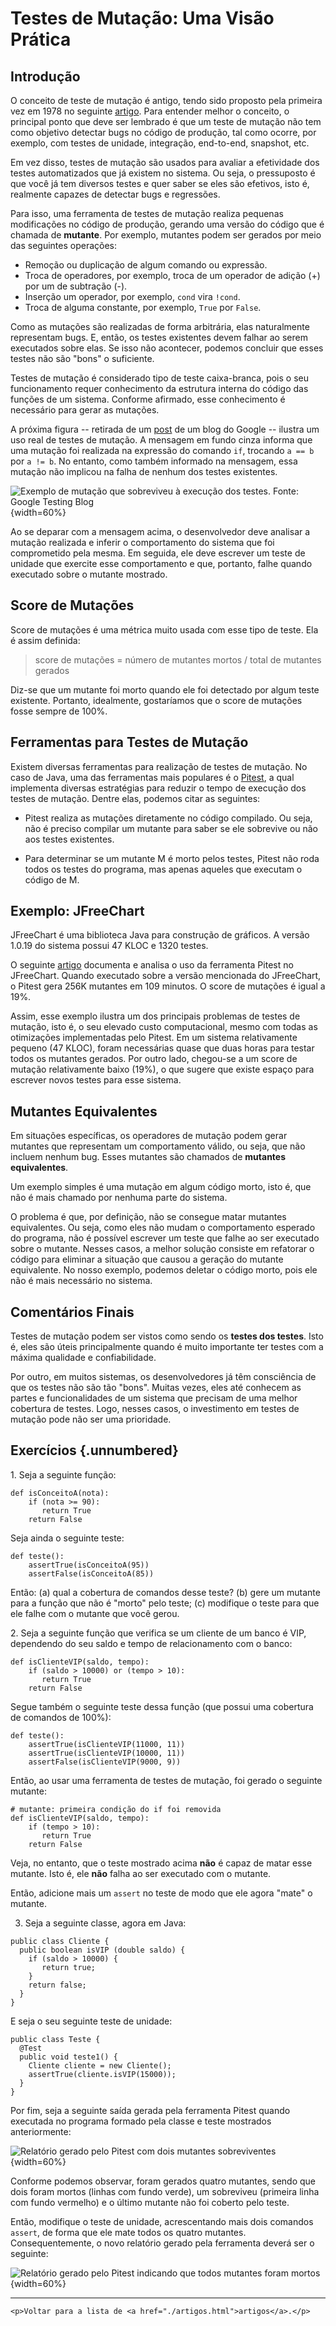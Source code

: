 
# Testes de Mutação: Uma Visão Prática

## Introdução

O conceito de teste de mutação é antigo, tendo sido proposto pela
primeira vez em 1978 
no seguinte [artigo](https://doi.org/10.1109/C-M.1978.218136). 
Para entender melhor o conceito, o principal 
ponto que deve ser lembrado é que um teste de mutação não tem como 
objetivo detectar bugs no código de produção, tal como ocorre, 
por exemplo, com testes de unidade, integração, end-to-end, 
snapshot, etc.

Em vez disso, testes de mutação são usados para avaliar a 
efetividade dos testes automatizados que já existem no sistema. 
Ou seja, o pressuposto é que você já tem diversos testes e quer 
saber se eles são efetivos, isto é, realmente capazes de detectar 
bugs e regressões.

Para isso, uma ferramenta de testes de mutação realiza pequenas 
modificações no código de produção, gerando uma versão
do código que é chamada de **mutante**. Por exemplo, mutantes 
podem ser gerados por meio das seguintes operações: 

* Remoção ou duplicação de algum comando ou expressão.
* Troca de operadores, por exemplo, troca de um operador de 
adição (+) por um de subtração (-). 
* Inserção um operador, por exemplo, `cond` vira `!cond`.
* Troca de alguma constante, por exemplo, `True` por `False`.

Como as mutações são realizadas de forma arbitrária, elas 
naturalmente representam bugs. E, então, os testes existentes 
devem falhar ao serem executados sobre elas. Se isso não 
acontecer, podemos concluir que esses testes não são "bons" 
o suficiente.

Testes de mutação é considerado tipo de teste caixa-branca,
pois o seu funcionamento requer conhecimento da estrutura 
interna do código das funções de um sistema. Conforme
afirmado, esse conhecimento é necessário para gerar
as mutações. 

A próxima figura -- retirada de um 
[post](https://testing.googleblog.com/2021/04/mutation-testing.html)
de um blog do Google --
ilustra um uso real de testes de mutação. A mensagem em fundo cinza 
informa que uma mutação foi realizada na expressão do comando `if`, 
trocando `a == b` por `a != b`. No entanto, como também informado 
na mensagem, essa mutação não implicou na falha de nenhum dos 
testes existentes.

![Exemplo de mutação que sobreviveu à execução dos testes. Fonte: Google Testing Blog](./figs/testes-mutacao-google.jpg){width=60%}

Ao se deparar com a mensagem acima, o desenvolvedor deve 
analisar a mutação realizada e inferir o comportamento do sistema 
que foi comprometido pela mesma. Em seguida, ele deve escrever 
um teste de unidade que exercite esse comportamento e que, portanto, 
falhe quando executado sobre o mutante mostrado. 

## Score de Mutações

Score de mutações é uma métrica muito usada com esse tipo 
de teste. Ela é assim definida:

> score de mutações = número de mutantes mortos / total de mutantes gerados

Diz-se que um mutante foi morto quando ele foi detectado
por algum teste existente. Portanto, idealmente, gostaríamos
que o score de mutações fosse sempre de 100%.

## Ferramentas para Testes de Mutação

Existem diversas ferramentas para realização de testes de mutação.
No caso de Java, uma das ferramentas mais populares é o 
[Pitest](https://pitest.org), a qual implementa diversas estratégias 
para reduzir o tempo de execução dos testes de mutação. 
Dentre elas, podemos citar as seguintes:

* Pitest realiza as mutações diretamente no código compilado. Ou seja,
não é preciso compilar um mutante para saber se ele sobrevive ou não aos
testes existentes.

* Para determinar se um mutante M é morto pelos testes, Pitest não roda 
todos os testes do programa, mas apenas aqueles que executam o código de M.

## Exemplo: JFreeChart

JFreeChart é uma biblioteca Java para construção de gráficos. A versão
1.0.19 do sistema possui 47 KLOC e 1320 testes.

O seguinte [artigo](https://arxiv.org/abs/1601.02351) documenta e analisa
o uso da ferramenta Pitest no JFreeChart. Quando executado sobre a 
versão mencionada do JFreeChart, o Pitest gera 256K mutantes em 109 minutos. 
O score de mutações é igual a 19%.

Assim, esse exemplo ilustra um dos principais problemas de testes de 
mutação, isto é, o seu elevado custo computacional, mesmo com todas
as otimizações implementadas pelo Pitest. Em um 
sistema relativamente pequeno (47 KLOC), foram necessárias quase que
duas horas para testar todos os mutantes gerados. Por outro lado, 
chegou-se a um score de mutação relativamente baixo (19%), o que
sugere que existe espaço para escrever novos testes para 
esse sistema.

## Mutantes Equivalentes

Em situações específicas, os operadores de mutação podem gerar
mutantes que representam um comportamento válido, ou seja, 
que não incluem nenhum bug. Esses mutantes são chamados 
de **mutantes equivalentes**.

Um exemplo simples é uma mutação em algum código morto,
isto é, que não é mais chamado por nenhuma parte do sistema.

O problema é que, por definição, não se consegue matar
mutantes equivalentes. Ou seja, como eles não mudam o 
comportamento esperado do programa, não é possível escrever um 
teste que falhe ao ser executado sobre o mutante. Nesses casos,
a melhor solução consiste em refatorar o código para 
eliminar a situação que causou a geração do mutante equivalente. 
No nosso exemplo, podemos deletar o código morto, 
pois ele não é mais necessário no sistema.

## Comentários Finais

Testes de mutação podem ser vistos como sendo os **testes dos testes**. 
Isto é, eles são úteis principalmente quando é muito importante 
ter testes com a máxima qualidade e confiabilidade.

Por outro, em muitos sistemas, os desenvolvedores já têm 
consciência de que os testes não são tão "bons". Muitas vezes, eles 
até conhecem as partes e funcionalidades de um sistema que 
precisam de uma melhor cobertura de testes. Logo, nesses casos, o 
investimento em testes de mutação pode não ser uma prioridade.

## Exercícios {.unnumbered}


1\. Seja a seguinte função:

```
def isConceitoA(nota):
    if (nota >= 90):
       return True
    return False
```

Seja ainda o seguinte teste:

```
def teste():
    assertTrue(isConceitoA(95))
    assertFalse(isConceitoA(85))
```

Então: (a) qual a cobertura de comandos desse teste? (b) gere um mutante 
para a função que não é "morto" pelo teste; (c) modifique o teste 
para que ele falhe com o mutante que você gerou.

2\. Seja a seguinte função que verifica se um cliente de um banco é VIP,
dependendo do seu saldo e tempo de relacionamento com o banco:

```
def isClienteVIP(saldo, tempo):
    if (saldo > 10000) or (tempo > 10):
       return True
    return False
```

Segue também o seguinte teste dessa função (que possui uma cobertura de 
comandos de 100%):

```
def teste():
    assertTrue(isClienteVIP(11000, 11))
    assertTrue(isClienteVIP(10000, 11))
    assertFalse(isClienteVIP(9000, 9))
```

Então, ao usar uma ferramenta de testes de mutação, foi gerado 
o seguinte mutante:

```
# mutante: primeira condição do if foi removida
def isClienteVIP(saldo, tempo):
    if (tempo > 10): 
       return True
    return False
```

Veja, no entanto, que o teste mostrado acima **não** é capaz de 
matar esse mutante. Isto é, ele **não** falha ao ser executado com 
o mutante.

Então, adicione mais um `assert` no teste de modo que ele agora
"mate" o mutante.

3. Seja a seguinte classe, agora em Java:

```
public class Cliente {
  public boolean isVIP (double saldo) {
    if (saldo > 10000) {
       return true;
    }  
    return false;
  }
}
```

E seja o seu seguinte teste de unidade:

```
public class Teste {
  @Test
  public void teste1() {
    Cliente cliente = new Cliente();
    assertTrue(cliente.isVIP(15000));
  }
}  
```

Por fim, seja a seguinte saída gerada pela ferramenta Pitest
quando executada no programa formado pela classe e teste
mostrados anteriormente:

![Relatório gerado pelo Pitest com dois mutantes sobreviventes](./figs/teste-mutacao-pitest.jpg){width=60%}

Conforme podemos observar, foram gerados quatro mutantes, sendo que
dois foram mortos (linhas com fundo verde), um sobreviveu (primeira linha
com fundo vermelho) e o último mutante não foi coberto pelo teste. 

Então, modifique o teste de unidade, acrescentando mais dois comandos 
`assert`, de forma que ele mate todos os quatro mutantes. 
Consequentemente, o novo relatório gerado pela ferramenta deverá
ser o seguinte:

![Relatório gerado pelo Pitest indicando que todos mutantes foram mortos](./figs/teste-mutacao-pitest-verde.jpg){width=60%}

<!---
1\. Seja a seguinte função que verifica se um cliente é VIP, dado o 
seu saldo no banco:

```
def isClienteVIP(saldo):
    if (saldo > 10000):
       return True
    return False
```

Seja ainda o seguinte teste dessa função:

```
def teste():
    assertTrue(isClienteVIP(15000))
```

Então: (a) qual a cobertura de comandos desse teste? (b) gere 
um mutante para a função que não é "morto" pelo teste; (c) modifique 
o teste para que ele falhe com o mutante que você gerou.
--->

* * * 

```{=html}
<p>Voltar para a lista de <a href="./artigos.html">artigos</a>.</p>
```
